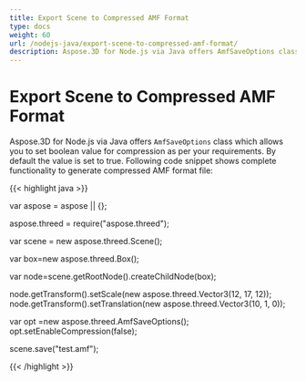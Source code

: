 ```yaml
---
title: Export Scene to Compressed AMF Format
type: docs
weight: 60
url: /nodejs-java/export-scene-to-compressed-amf-format/
description: Aspose.3D for Node.js via Java offers AmfSaveOptions class which allows you to set boolean value for compression as per your requirements. 
---
```


# **Export Scene to Compressed AMF Format**
Aspose.3D for Node.js via Java offers `AmfSaveOptions` class which allows you to set boolean value for compression as per your requirements. By default the value is set to true. Following code snippet shows complete functionality to generate compressed AMF format file:

{{< highlight java >}}

var aspose = aspose || {};

aspose.threed = require("aspose.threed");

var scene = new aspose.threed.Scene();

var box=new aspose.threed.Box();

var node=scene.getRootNode().createChildNode(box);

node.getTransform().setScale(new aspose.threed.Vector3(12, 17, 12));
node.getTransform().setTranslation(new aspose.threed.Vector3(10, 1, 0));

var opt =new aspose.threed.AmfSaveOptions();
opt.setEnableCompression(false);

scene.save("test.amf");

{{< /highlight >}}
